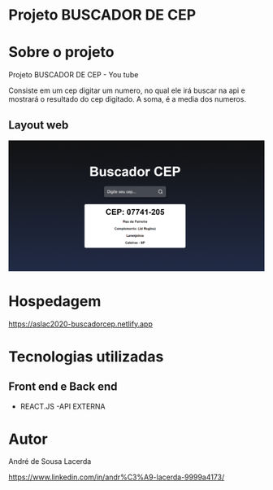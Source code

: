 # Projeto BUSCADOR DE CEP

# Sobre o projeto

Projeto BUSCADOR DE CEP  - You tube

Consiste em um cep digitar um numero, no qual ele irá buscar na api e mostrará o resultado do cep digitado.
A soma, é a media dos numeros.
## Layout web
![Web 1](https://github.com/aslac2020/imagespublicacao/blob/main/Buscador%20Cep.PNG)

# Hospedagem
https://aslac2020-buscadorcep.netlify.app

# Tecnologias utilizadas

## Front end e Back end
- REACT.JS
-API EXTERNA

# Autor

André de Sousa Lacerda

https://www.linkedin.com/in/andr%C3%A9-lacerda-9999a4173/
